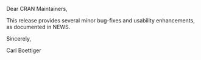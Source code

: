 Dear CRAN Maintainers,

This release provides several minor bug-fixes and usability enhancements, as documented in NEWS.

Sincerely,

Carl Boettiger